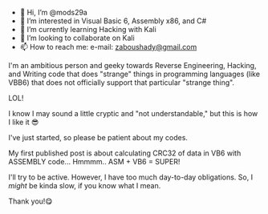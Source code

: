 - 👋 Hi, I’m @mods29a
- 👀 I’m interested in Visual Basic 6, Assembly x86, and C#
- 🌱 I’m currently learning Hacking with Kali
- 💞️ I’m looking to collaborate on Kali
- 📫 How to reach me: e-mail: zaboushady@gmail.com


I'm an ambitious person and geeky towards Reverse Engineering, Hacking, and Writing code that does "strange" things in
programming languages (like VBB6) that does not officially support that particular "strange thing".

LOL!

I know I may sound a little cryptic and "not understandable," but this is how I like it 😎


I've just started, so please be patient about my codes.


My first published post is about calculating CRC32 of data in VB6 with ASSEMBLY code... Hmmmm.. ASM + VB6 = SUPER!


I'll try to be active. However, I have too much day-to-day obligations. So, I *might* be kinda slow, if you know what I mean.



Thank you!😋
